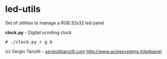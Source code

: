 led-utils
=========

Set of utilities to manage a RGB 32x32 led panel

__clock.py__ - Digital scrolling clock

<pre>
# ./clock.py r g b
</pre>

(c) Sergio Tanzilli - sergio@tanzilli.com
http://www.acmesystems.it/ledpanel
